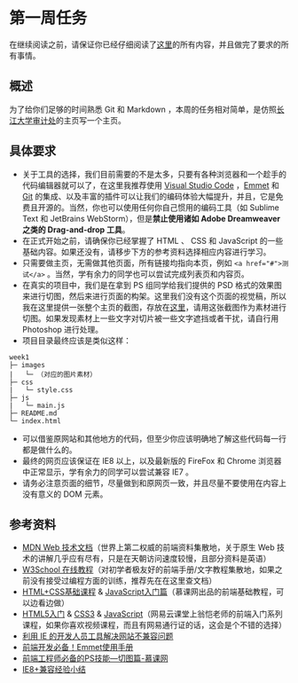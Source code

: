 # 第一周任务

在继续阅读之前，请保证你已经仔细阅读了[这里](https://github.com/peterwang1996/YUOL-2015-FE-Task)的所有内容，并且做完了要求的所有事情。

## 概述

为了给你们足够的时间熟悉 Git 和 Markdown ，本周的任务相对简单，是仿照[长江大学审计处](http://sjc.yangtzeu.edu.cn/)的主页写一个主页。

## 具体要求

- 关于工具的选择，我们目前需要的不是太多，只要有各种浏览器和一个趁手的代码编辑器就可以了，在这里我推荐使用 [Visual Studio Code](https://www.visualstudio.com/products/code-vs) ，[Emmet](http://emmet.io/) 和 [Git](https://git-scm.com/) 的集成、以及丰富的插件可以让我们的编码体验大幅提升，并且，它是免费且开源的。当然，你也可以使用任何你自己惯用的编码工具（如 Sublime Text 和 JetBrains WebStorm），但是**禁止使用诸如 Adobe Dreamweaver 之类的 Drag-and-drop 工具**。
- 在正式开始之前，请确保你已经掌握了 HTML 、 CSS 和 JavaScript 的一些基础内容。如果还没有，请移步下方的参考资料选择相应内容进行学习。
- 只需要做主页，无需做其他页面，所有链接均指向本页，例如 `<a href="#">测试</a>` 。当然，学有余力的同学也可以尝试完成列表页和内容页。
- 在真实的项目中，我们是在拿到 PS 组同学给我们提供的 PSD 格式的效果图来进行切图，然后来进行页面的构架。这里我们没有这个页面的视觉稿，所以我在这里提供一张整个主页的截图，存放在[这里](https://github.com/peterwang1996/YUOL-2015-FE-Task/blob/master/resourses/week1.png)，请用这张截图作为素材进行切图。如果发现素材上一些文字对切片被一些文字遮挡或者干扰，请自行用 Photoshop 进行处理。
- 项目目录最终应该是类似这样：
```
week1
├─ images
|   └─ （对应的图片素材）
├─ css
|   └─ style.css
├─ js
|   └─ main.js
├─ README.md
└─ index.html
```
- 可以借鉴原网站和其他地方的代码，但至少你应该明确地了解这些代码每一行都是做什么的。
- 最终的网页应该保证在 IE8 以上，以及最新版的 FireFox 和 Chrome 浏览器中正常显示，学有余力的同学可以尝试兼容 IE7 。
- 请务必注意页面的细节，尽量做到和原网页一致，并且尽量不要使用在内容上没有意义的 DOM 元素。

## 参考资料

- [MDN Web 技术文档](https://developer.mozilla.org/zh-CN/docs/Web)（世界上第二权威的前端资料集散地，关于原生 Web 技术的讲解几乎应有尽有，只是在天朝访问速度较慢，且部分资料是英语）
- [W3School 在线教程](http://www.w3school.com.cn/)（对初学者极友好的前端手册/文字教程集散地，如果之前没有接受过编程方面的训练，推荐先在在这里查文档）
- [HTML+CSS基础课程](http://www.imooc.com/learn/9) & [JavaScript入门篇](http://www.imooc.com/view/36)（慕课网出品的前端基础教程，可以边看边做）
- [HTML5入门](http://study.163.com/course/introduction.htm?courseId=171001#/courseDetail) & [CSS3](http://study.163.com/course/introduction/190001.htm#/courseDetail) & [JavaScript](http://study.163.com/course/introduction/195001.htm#/courseDetail)（网易云课堂上翁恺老师的前端入门系列课程，如果你喜欢视频课程，而且有网易通行证的话，这会是个不错的选择）
- [利用 IE 的开发人员工具解决网站不兼容问题
](https://cnzhx.net/blog/ie-compatibility-developer-tools/)
- [前端开发必备！Emmet使用手册](http://www.w3cplus.com/tools/emmet-cheat-sheet.html)
- [前端工程师必备的PS技能—切图篇-慕课网](http://www.imooc.com/learn/506)
- [IE8+兼容经验小结](http://hustlzp.com/post/2014/01/ie8-compatibility)
